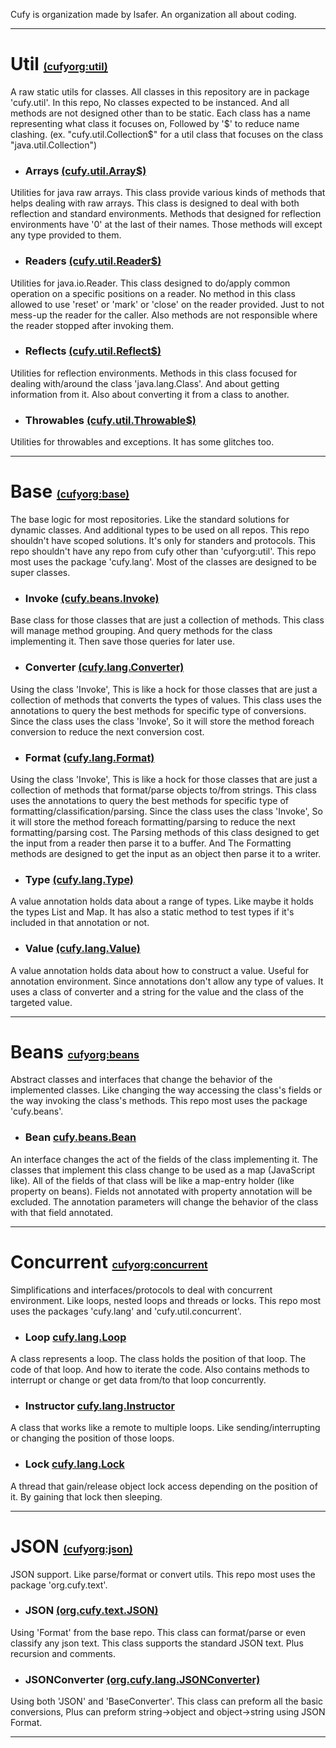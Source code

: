 <html lang="en">
    <head>
        <title>Cufyorg</title>
        <script>
            window.onload = function() {
              let link = top.document.createElement("link");
              link.type = "image/x-icon";
              link.rel = "shortcut icon";
              link.href = "/wiki.ico";
              top.document.getElementsByTagName("head")[0].appendChild(link);
            };
        </script>
    </head>
</html>

[util]:https://www.github.com/cufyorg/util

[util-arrays]:https://github.com/cufyorg/util/blob/master/src/main/java/cufy/util/Array$.java
[util-readers]:https://github.com/cufyorg/util/blob/master/src/main/java/cufy/util/Reader$.java
[util-reflects]:https://github.com/cufyorg/util/blob/master/src/main/java/cufy/util/Reflect$.java
[util-throwables]:https://github.com/cufyorg/util/blob/master/src/main/java/cufy/util/Throwable$.java

[base]:https://www.github.com/cufyorg/base

[base-invoke]:https://www.github.com/cufyorg/base/blob/master/src/main/java/cufy/beans/Invoke.java
[base-converter]:https://www.github.com/cufyorg/base/blob/master/src/main/java/cufy/lang/Converter.java
[base-format]:https://www.github.com/cufyorg/base/blobl/master/src/main/java/cufy/text/Format.java
[base-type]:https://www.github.com/cufyorg/base/blob/master/src/main/java/cufy/lang/Type.java
[base-value]:https://www.github.com/cufyorg/base/blob/master/src/main/java/cufy/lang/Value.java

[beans]:https://www.github.com/cufyorg/beans
[beans-bean]:https://www.github.com/cufyorg/beans/blob/master/src/main/java/cufy/beans/Bean.java

[concurrent]:https://www.github.com/cufyorg/concerrent
[concurrent-loop]:https://www.github.com/cufyorg/concerrent/blob/master/src/main/java/cufy/lang/Loop.java
[concurrent-instructor]:https://www.github.com/cufyorg/concerrent/blob/master/src/main/java/cufy/lang/Instructor.java
[concurrent-lock]:https://www.github.com/cufyorg/concerrent/blob/master/src/main/java/cufy/lang/Lock.java

[json]:https://www.github.com/cufyorg/json
[json-json]:https://www.github.com/cufyorg/json/blob/master/src/main/java/org/cufy/text/JSON.java
[json-json_converter]:https://www.github.com/cufyorg/json/blob/master/src/main/java/org/cufy/lang/JSONConverter.java

Cufy is organization made by lsafer. An organization all about coding.

---

# **Util** [<font size="3">(cufyorg:util)</font>][util]
A raw static utils for classes. All classes in this repository are in package 'cufy.util'. In this repo, No classes expected to be instanced. And
all methods are not designed other than to be static. Each class has a name representing what class it focuses on, Followed by '$' to reduce name
clashing. (ex. "cufy.util.Collection$" for a util class that focuses on the class "java.util.Collection")

- ### **Arrays** [<font size="3">(cufy.util.Array$)</font>][util-arrays]
Utilities for java raw arrays. This class provide various kinds of methods that helps dealing with raw arrays. This class is designed to deal with 
both reflection and standard environments. Methods that designed for reflection environments have '0' at the last of their names. Those methods
will except any type provided to them.

- ### **Readers** [<font size="3">(cufy.util.Reader$)</font>][util-readers]
Utilities for java.io.Reader. This class designed to do/apply common operation on a specific positions on a reader. No method in this class allowed
to use 'reset' or 'mark' or 'close' on the reader provided. Just to not mess-up the reader for the caller. Also methods are not responsible where
the reader stopped after invoking them.

- ### **Reflects** [<font size="3">(cufy.util.Reflect$)</font>][util-reflects]
Utilities for reflection environments. Methods in this class focused for dealing with/around the class 'java.lang.Class'. And about getting
information from it. Also about converting it from a class to another.

- ### **Throwables** [<font size="3">(cufy.util.Throwable$)</font>][util-throwables]
Utilities for throwables and exceptions. It has some glitches too.

---

# **Base** [<font size="3">(cufyorg:base)</font>][base]
The base logic for most repositories. Like the standard solutions for dynamic classes. And additional types to be used on all repos. This repo
shouldn't have scoped solutions. It's only for standers and protocols. This repo shouldn't have any repo from cufy other than 'cufyorg:util'. This
repo most uses the package 'cufy.lang'. Most of the classes are designed to be super classes.

- ### **Invoke** [<font size="3">(cufy.beans.Invoke)</font>][base-invoke]
Base class for those classes that are just a collection of methods. This class will manage method grouping. And query methods for the class
implementing it. Then save those queries for later use.

- ### **Converter** [<font size="3">(cufy.lang.Converter)</font>][base-converter]
Using the class 'Invoke', This is like a hock for those classes that are just a collection of methods that converts the types of values. This class
uses the annotations to query the best methods for specific type of conversions. Since the class uses the class 'Invoke', So it will store the
method foreach conversion to reduce the next conversion cost.

- ### **Format** [<font size="3">(cufy.lang.Format)</font>][base-format]
Using the class 'Invoke', This is like a hock for those classes that are just a collection of methods that format/parse objects to/from strings. 
This class uses the annotations to query the best methods for specific type of formatting/classification/parsing. Since the class uses the class
'Invoke', So it will store the method foreach formatting/parsing to reduce the next formatting/parsing cost. The Parsing methods of this class
designed to get the input from a reader then parse it to a buffer. And The Formatting methods are designed to get the input as an object then parse
it to a writer.

- ### **Type** [<font size="3">(cufy.lang.Type)</font>][base-type]
A value annotation holds data about a range of types. Like maybe it holds the types List and Map. It has also a static method to test types if it's
included in that annotation or not.

- ### **Value** [<font size="3">(cufy.lang.Value)</font>][base-value]
A value annotation holds data about how to construct a value. Useful for annotation environment. Since annotations don't allow any type of values. 
It uses a class of converter and a string for the value and the class of the targeted value.

---

# **Beans** [<font size="3">cufyorg:beans</font>][beans]
Abstract classes and interfaces that change the behavior of the implemented classes. Like changing the way accessing the class's fields or the way
invoking the class's methods. This repo most uses the package 'cufy.beans'.

- ### **Bean** [<font size="3">cufy.beans.Bean</font>][beans-bean]
An interface changes the act of the fields of the class implementing it. The classes that implement this class change to be used as a map
(JavaScript like). All of the fields of that class will be like a map-entry holder (like property on beans). Fields not annotated with property
annotation will be excluded. The annotation parameters will change the behavior of the class with that field annotated.

---

# **Concurrent** [<font size="3">cufyorg:concurrent</font>][concurrent]
Simplifications and interfaces/protocols to deal with concurrent environment. Like loops, nested loops and threads or locks. This repo most uses
the packages 'cufy.lang' and 'cufy.util.concurrent'.

- ### **Loop** [<font size="3">cufy.lang.Loop</font>][concurrent-loop]
A class represents a loop. The class holds the position of that loop. The code of that loop. And how to iterate the code. Also contains methods to
interrupt or change or get data from/to that loop concurrently.

- ### **Instructor** [<font size="3">cufy.lang.Instructor</font>][concurrent-instructor]
A class that works like a remote to multiple loops. Like sending/interrupting or changing the position of those loops.

- ### **Lock** [<font size="3">cufy.lang.Lock</font>][concurrent-lock]
A thread that gain/release object lock access depending on the position of it. By gaining that lock then sleeping.

---

# **JSON** [<font size="3">(cufyorg:json)</font>][json]
JSON support. Like parse/format or convert utils. This repo most uses the package 'org.cufy.text'.

- ### **JSON** [<font size="3">(org.cufy.text.JSON)</font>][json-json]
Using 'Format' from the base repo. This class can format/parse or even classify any json text. This class supports the standard JSON text. Plus
recursion and comments.

- ### **JSONConverter** [<font size="3">(org.cufy.lang.JSONConverter)</font>][json-json_converter]
Using both 'JSON' and 'BaseConverter'. This class can preform all the basic conversions, Plus can preform string->object and object->string using
JSON Format.

---